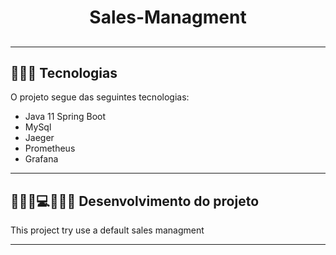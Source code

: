 <h1 align="center">Sales-Managment</h1>

<h2 align="center"></h2>

------



##  💸🚀💸 Tecnologias

O projeto segue das seguintes tecnologias:

- Java 11 Spring Boot
- MySql
- Jaeger
- Prometheus
- Grafana

------

## 👨🏻‍💻💻👨🏻‍💻 Desenvolvimento do projeto

This project try use a default sales managment

------





